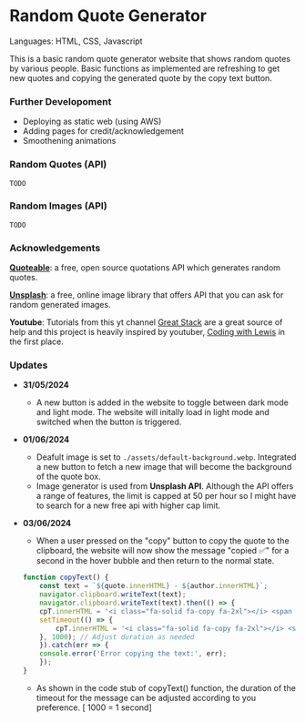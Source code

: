 # Random Quote Generator
Languages: HTML, CSS, Javascript

This is a basic random quote generator website that shows random quotes by various people. Basic functions as implemented are refreshing to get new quotes and copying the generated quote by the copy text button.

### Further Developoment
- Deploying as static web (using AWS)
- Adding pages for credit/acknowledgement
- Smoothening animations

### Random Quotes (API)
```TODO```

### Random Images (API)
```TODO```

### Acknowledgements

**[Quoteable](https://github.com/lukePeavey/quotable)**: a free, open source quotations API which generates random quotes.

**[Unsplash](https://unsplash.com/developers)**: a free, online image library that offers API that you can ask for random generated images.

**Youtube**: Tutorials from this yt channel [Great Stack](https://www.youtube.com/@GreatStackDev) are a great source of help and this project is heavily inspired by youtuber, [Coding with Lewis](https://www.youtube.com/@CodingWithLewis) in the first place.

### Updates
*  **31/05/2024**
    * A new button is added in the website to toggle between dark mode and light mode. The website will initally load in light mode and switched when the button is triggered.
* **01/06/2024**
    * Deafult image is set to ```./assets/default-background.webp```. Integrated a new button to fetch a new image that will become the background of the quote box.
    * Image generator is used from **Unsplash API**. Although the API offers a range of features, the limit is capped at 50 per hour so I might have to search for a new free api with higher cap limit.

* **03/06/2024**
    * When a user pressed on the "copy" button to copy the quote to the clipboard, the website will now show the message "copied ✅" for a second in the hover bubble and then return to the normal state.
    ```javascript
    function copyText() {
        const text = `${quote.innerHTML} - ${author.innerHTML}`;
        navigator.clipboard.writeText(text);
        navigator.clipboard.writeText(text).then(() => {
        cpT.innerHTML = '<i class="fa-solid fa-copy fa-2xl"></i> <span class="text-container">copied ✅</span>';
        setTimeout(() => {
            cpT.innerHTML = '<i class="fa-solid fa-copy fa-2xl"></i> <span class="text-container">copy</span>';
        }, 1000); // Adjust duration as needed
        }).catch(err => {
        console.error('Error copying the text:', err);
        });
    }
    ```
    * As shown in the code stub of copyText() function, the duration of the timeout for the message can be adjusted according to you preference. [ 1000 = 1 second]

